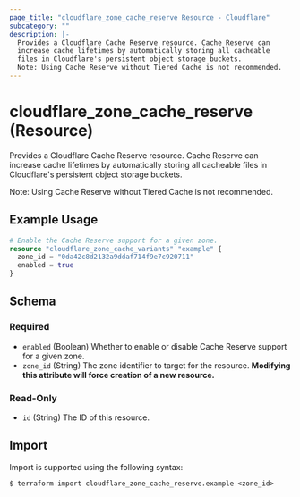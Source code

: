 ```yaml
---
page_title: "cloudflare_zone_cache_reserve Resource - Cloudflare"
subcategory: ""
description: |-
  Provides a Cloudflare Cache Reserve resource. Cache Reserve can
  increase cache lifetimes by automatically storing all cacheable
  files in Cloudflare's persistent object storage buckets.
  Note: Using Cache Reserve without Tiered Cache is not recommended.
---
```


# cloudflare_zone_cache_reserve (Resource)

Provides a Cloudflare Cache Reserve resource. Cache Reserve can
increase cache lifetimes by automatically storing all cacheable
files in Cloudflare's persistent object storage buckets.

Note: Using Cache Reserve without Tiered Cache is not recommended.

## Example Usage

```terraform
# Enable the Cache Reserve support for a given zone.
resource "cloudflare_zone_cache_variants" "example" {
  zone_id = "0da42c8d2132a9ddaf714f9e7c920711"
  enabled = true
}
```
<!-- schema generated by tfplugindocs -->
## Schema

### Required

- `enabled` (Boolean) Whether to enable or disable Cache Reserve support for a given zone.
- `zone_id` (String) The zone identifier to target for the resource. **Modifying this attribute will force creation of a new resource.**

### Read-Only

- `id` (String) The ID of this resource.

## Import

Import is supported using the following syntax:

```shell
$ terraform import cloudflare_zone_cache_reserve.example <zone_id>
```
